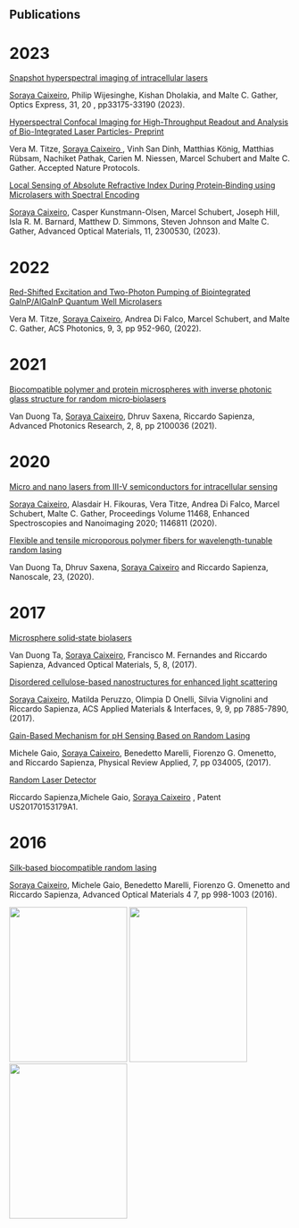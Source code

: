 ## Publications


# 2023
[Snapshot hyperspectral imaging of intracellular lasers](https://opg.optica.org/oe/fulltext.cfm?uri=oe-31-20-33175&id=538525)

<ins>Soraya Caixeiro</ins>, Philip Wijesinghe, Kishan Dholakia, and Malte C. Gather, Optics Express, 31, 20 , pp33175-33190 (2023). 

[Hyperspectral Confocal Imaging for High-Throughput Readout and Analysis of Bio-Integrated Laser Particles- Preprint](https://protocolexchange.researchsquare.com/article/pex-2246/v1)

Vera M. Titze, <ins>Soraya Caixeiro </ins>, Vinh San Dinh, Matthias König, Matthias Rübsam, Nachiket Pathak, Carien M. Niessen, Marcel Schubert and Malte C. Gather. Accepted Nature Protocols.


[Local Sensing of Absolute Refractive Index During Protein‐Binding using Microlasers with Spectral Encoding](https://onlinelibrary.wiley.com/doi/full/10.1002/adom.202300530)

<ins>Soraya Caixeiro</ins>, Casper Kunstmann-Olsen, Marcel Schubert, Joseph Hill, Isla R. M. Barnard, Matthew D. Simmons, Steven Johnson and Malte C. Gather, Advanced Optical Materials, 11, 2300530, (2023).

# 2022
[Red-Shifted Excitation and Two-Photon Pumping of Biointegrated GaInP/AlGaInP Quantum Well Microlasers](https://pubs.acs.org/doi/full/10.1021/acsphotonics.1c01807)

Vera M. Titze, <ins>Soraya Caixeiro</ins>, Andrea Di Falco, Marcel Schubert, and Malte C. Gather, ACS Photonics, 9, 3, pp 952-960, (2022).

# 2021
[Biocompatible polymer and protein microspheres with inverse photonic glass structure for random micro‐biolasers](https://onlinelibrary.wiley.com/doi/full/10.1002/adpr.202100036)

Van Duong Ta, <ins>Soraya Caixeiro</ins>, Dhruv Saxena, Riccardo Sapienza, Advanced Photonics Research, 2, 8, pp 2100036 (2021).

# 2020
[Micro and nano lasers from III-V semiconductors for intracellular sensing](https://www.spiedigitallibrary.org/conference-proceedings-of-spie/11468/1146811/Micro-and-nano-lasers-from-III-V-semiconductors-for-intracellular/10.1117/12.2568768.short#_=_)

<ins>Soraya Caixeiro</ins>, Alasdair H. Fikouras, Vera Titze, Andrea Di Falco, Marcel Schubert, Malte C. Gather, Proceedings Volume 11468, Enhanced Spectroscopies and Nanoimaging 2020; 1146811 (2020).

[Flexible and tensile microporous polymer fibers for wavelength-tunable random lasing](https://pubs.rsc.org/en/content/articlelanding/2020/nr/d0nr02484h/unauth)

 Van Duong Ta, Dhruv Saxena, <ins>Soraya Caixeiro</ins> and Riccardo Sapienza, Nanoscale, 23, (2020).
 
# 2017

[Microsphere solid‐state biolasers](https://onlinelibrary.wiley.com/doi/full/10.1002/adom.201601022)

Van Duong Ta, <ins>Soraya Caixeiro</ins>, Francisco M. Fernandes and Riccardo Sapienza, Advanced Optical Materials, 5, 8, (2017).

[Disordered cellulose-based nanostructures for enhanced light scattering](https://pubs.acs.org/doi/abs/10.1021/acsami.6b15986)

<ins>Soraya Caixeiro</ins>, Matilda Peruzzo, Olimpia D Onelli, Silvia Vignolini and Riccardo Sapienza, ACS Applied Materials & Interfaces, 9, 9, pp 7885-7890, (2017).

[Gain-Based Mechanism for pH Sensing Based on Random Lasing](https://journals.aps.org/prapplied/abstract/10.1103/PhysRevApplied.7.034005)

Michele Gaio, <ins>Soraya Caixeiro</ins>, Benedetto Marelli, Fiorenzo G. Omenetto, and Riccardo Sapienza, Physical Review Applied, 7, pp 034005, (2017).

[Random Laser Detector](https://patents.google.com/patent/US20170153179A1/en)

Riccardo Sapienza,Michele Gaio,  <ins>Soraya Caixeiro</ins> , Patent US20170153179A1.

# 2016
[Silk‐based biocompatible random lasing](https://onlinelibrary.wiley.com/doi/full/10.1002/adom.201600185)

<ins>Soraya Caixeiro</ins>, Michele Gaio, Benedetto Marelli, Fiorenzo G. Omenetto and Riccardo Sapienza, Advanced Optical Materials 4 7, pp 998-1003 (2016).

<img src="https://sorayacaixeiro.github.io/images/AOM-silk.PNG" width="211" height="277">
<img src="https://sorayacaixeiro.github.io/images/AOM-micro.PNG"  width="211" height="277">
<img src="https://sorayacaixeiro.github.io/images/acs.jpg"  width="211" height="277">
